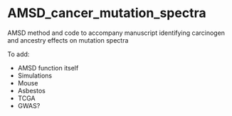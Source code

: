 # AMSD_cancer_mutation_spectra
AMSD method and code to accompany manuscript identifying carcinogen and ancestry effects on mutation spectra

To add:
* AMSD function itself
* Simulations
* Mouse
* Asbestos
* TCGA
* GWAS?
